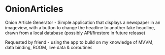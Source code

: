# OnionArticles
Onion Article Generator - Simple application that displays a newspaper in an imageview, with a button to change the headline to another fake headline, drawn from a local database (possibly API/firestore in future release)

Requested by friend - using the app to build on my knowledge of MVVM, data binding, ROOM, live data & coroutines


